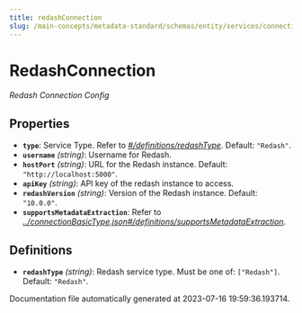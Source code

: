 ```yaml
---
title: redashConnection
slug: /main-concepts/metadata-standard/schemas/entity/services/connections/dashboard/redashconnection
---
```


# RedashConnection

*Redash Connection Config*

## Properties

- **`type`**: Service Type. Refer to *[#/definitions/redashType](#definitions/redashType)*. Default: `"Redash"`.
- **`username`** *(string)*: Username for Redash.
- **`hostPort`** *(string)*: URL for the Redash instance. Default: `"http://localhost:5000"`.
- **`apiKey`** *(string)*: API key of the redash instance to access.
- **`redashVersion`** *(string)*: Version of the Redash instance. Default: `"10.0.0"`.
- **`supportsMetadataExtraction`**: Refer to *[../connectionBasicType.json#/definitions/supportsMetadataExtraction](#/connectionBasicType.json#/definitions/supportsMetadataExtraction)*.
## Definitions

- <a id="definitions/redashType"></a>**`redashType`** *(string)*: Redash service type. Must be one of: `["Redash"]`. Default: `"Redash"`.


Documentation file automatically generated at 2023-07-16 19:59:36.193714.
